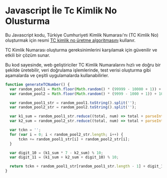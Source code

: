 # Javascript İle Tc Kimlik No Olusturma

Bu Javascript kodu, Türkiye Cumhuriyeti Kimlik Numarası'nı (TC Kimlik No) oluşturmak için resmi [TC kimlik no üretme algoritmasını](https://tc-no.com/tc-kimlik-numarasi-algoritmasi/) kullanır.

TC Kimlik Numarası oluşturma gereksinimlerini karşılamak için güvenilir ve etkili bir çözüm sunar.

Bu kod sayesinde, web geliştiriciler TC Kimlik Numaralarını hızlı ve doğru bir şekilde üretebilir, veri doğrulama işlemlerinde, test verisi oluşturma gibi aşamalarda ve çeşitli uygulamalarda kullanabilirler.

```javascript {linenos=true}
function generateTCNumber() {
  var random_pool1 = Math.floor(Math.random() * (99999 - 10000 + 1)) + 10000;
  var random_pool2 = Math.floor(Math.random() * (9999 - 1000 + 1)) + 1000;

  var random_pool1_str = random_pool1.toString().split('');
  var random_pool2_str = random_pool2.toString().split('');

  var k1_sum = random_pool1_str.reduce((total, num) => total + parseInt(num), 0);
  var k2_sum = random_pool2_str.reduce((total, num) => total + parseInt(num), 0);

  var tckn = '';
  for (var i = 0; i < random_pool2_str.length; i++) {
      tckn += random_pool1_str[i] + random_pool2_str[i];
  }

  var digit_10 = (k1_sum * 7 - k2_sum) % 10;
  var digit_11 = (k1_sum + k2_sum + digit_10) % 10;

  return tckn + random_pool1_str[random_pool1_str.length - 1] + digit_10 + digit_11;
}

```

